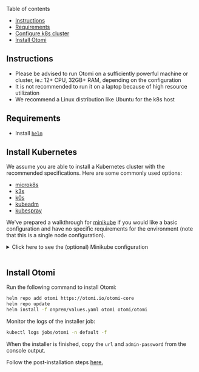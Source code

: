 Table of contents

- [Instructions](#instructions)
- [Requirements](#requirements)
- [Configure k8s cluster](#configure-k8s-cluster)
- [Install Otomi](#install-otomi)

## Instructions

- Please be advised to run Otomi on a sufficiently powerful machine or cluster, ie.: 12+ CPU, 32GB+ RAM, depending on the configuration
- It is not recommended to run it on a laptop because of high resource utilization
- We recommend a Linux distribution like Ubuntu for the k8s host

## Requirements

- Install [`helm`](https://helm.sh/docs/intro/install/)

## Install Kubernetes

We assume you are able to install a Kubernetes cluster with the recommended specifications. Here are some commonly used options:

- [microk8s](https://microk8s.io)
- [k3s](https://k3s.io)
- [k0s](https://k0sproject.io)
- [kubeadm](https://kubernetes.io/docs/setup/production-environment/tools/kubeadm/create-cluster-kubeadm/)
- [kubespray](https://github.com/kubernetes-sigs/kubespray)

We've prepared a walkthrough for [minikube](https://minikube.sigs.k8s.io) if you would like a basic configuration and have no specific requirements for the environment (note that this is a single node configuration).

<details>
  <summary>Click here to see the (optional) Minikube configuration</summary>
  
1. Install [`minikube`](https://minikube.sigs.k8s.io/docs/start/)
2. Install [`docker`](https://docs.docker.com/get-docker/)

3. Setup a single node Minikube k8s cluster:

```bash
# we support 18, 19, 20 and 21 at the moment.
minor="19" 
patch="0"

# assuming you want to expose this machine to an intranet, don't do this if the machine is exposed to the internet by leaving the variable empty.
enable_listen_addr="--listen-address=0.0.0.0" 

minikube start --driver docker --network minikube "--kubernetes-version=v1.$minor.$patch" --cpus=max --memory=max "$enable_listen_addr"
```

4. Inspect `onprem/values.yaml`. Ensure access to this file by either cloning this repository, downloading the file from Github, or copying the contents to a file named `values.yaml` (optionally substitute the file name in the following steps).

5. Follow the [common installation process](#install-otomi), but please note that once `nginx-ingress` is deployed, you should run (_otherwise `helm install` will NOT continue_):

```bash
minikube tunnel & # will expose something like 127.0.0.1.nip.io, check `kubectl get ingress -A -o wide`
```

</details>
&nbsp;

## Install Otomi

Run the following command to install Otomi:

```bash
helm repo add otomi https://otomi.io/otomi-core
helm repo update
helm install -f onprem/values.yaml otomi otomi/otomi
```

Monitor the logs of the installer job:

```bash
kubectl logs jobs/otomi -n default -f
```

When the installer is finished, copy the `url` and `admin-password` from the console output.

Follow the post-installation steps [here.](https://otomi.io/docs/installation/post-install)
